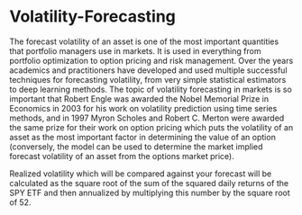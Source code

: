 # Volatility-Forecasting

The forecast volatility of an asset is one of the most important quantities that portfolio managers use in markets. 
It is used in everything from portfolio optimization to option pricing and risk management. 
Over the years academics and practitioners have developed and used multiple successful techniques for forecasting volatility, 
from very simple statistical estimators to deep learning methods. The topic of volatility forecasting in markets is so important 
that Robert Engle was awarded the Nobel Memorial Prize in Economics in 2003 for his work on volatility prediction using time series methods, 
and in 1997 Myron Scholes and Robert C. Merton were awarded the same prize for their work on option pricing which puts the volatility of an asset 
as the most important factor in determining the value of an option (conversely, the model can be used to determine the market implied forecast volatility 
of an asset from the options market price).

Realized volatility which will be compared against your forecast will be calculated as the square root of the sum of the squared daily returns of the SPY ETF 
and then annualized by multiplying this number by the square root of 52.

